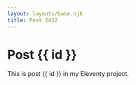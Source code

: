 ```yaml
---
layout: layouts/base.njk
title: Post 2422
---
```


# Post {{ id }}

This is post {{ id }} in my Eleventy project.
